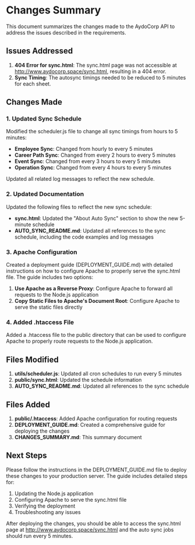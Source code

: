 # Changes Summary

This document summarizes the changes made to the AydoCorp API to address the issues described in the requirements.

## Issues Addressed

1. **404 Error for sync.html**: The sync.html page was not accessible at http://www.aydocorp.space/sync.html, resulting in a 404 error.
2. **Sync Timing**: The autosync timings needed to be reduced to 5 minutes for each sheet.

## Changes Made

### 1. Updated Sync Schedule

Modified the scheduler.js file to change all sync timings from hours to 5 minutes:

- **Employee Sync**: Changed from hourly to every 5 minutes
- **Career Path Sync**: Changed from every 2 hours to every 5 minutes
- **Event Sync**: Changed from every 3 hours to every 5 minutes
- **Operation Sync**: Changed from every 4 hours to every 5 minutes

Updated all related log messages to reflect the new schedule.

### 2. Updated Documentation

Updated the following files to reflect the new sync schedule:

- **sync.html**: Updated the "About Auto Sync" section to show the new 5-minute schedule
- **AUTO_SYNC_README.md**: Updated all references to the sync schedule, including the code examples and log messages

### 3. Apache Configuration

Created a deployment guide (DEPLOYMENT_GUIDE.md) with detailed instructions on how to configure Apache to properly serve the sync.html file. The guide includes two options:

1. **Use Apache as a Reverse Proxy**: Configure Apache to forward all requests to the Node.js application
2. **Copy Static Files to Apache's Document Root**: Configure Apache to serve the static files directly

### 4. Added .htaccess File

Added a .htaccess file to the public directory that can be used to configure Apache to properly route requests to the Node.js application.

## Files Modified

1. **utils/scheduler.js**: Updated all cron schedules to run every 5 minutes
2. **public/sync.html**: Updated the schedule information
3. **AUTO_SYNC_README.md**: Updated all references to the sync schedule

## Files Added

1. **public/.htaccess**: Added Apache configuration for routing requests
2. **DEPLOYMENT_GUIDE.md**: Created a comprehensive guide for deploying the changes
3. **CHANGES_SUMMARY.md**: This summary document

## Next Steps

Please follow the instructions in the DEPLOYMENT_GUIDE.md file to deploy these changes to your production server. The guide includes detailed steps for:

1. Updating the Node.js application
2. Configuring Apache to serve the sync.html file
3. Verifying the deployment
4. Troubleshooting any issues

After deploying the changes, you should be able to access the sync.html page at http://www.aydocorp.space/sync.html and the auto sync jobs should run every 5 minutes.